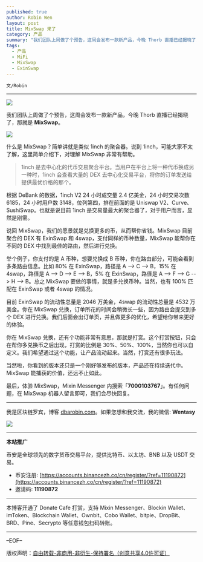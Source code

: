 ```yaml
---
published: true
author: Robin Wen
layout: post
title: MixSwap 来了
category: 产品
summary: "我们团队上周做了个预告，这周会发布一款新产品，今晚 Thorb 直播已经揭晓了，那就是 MixSwap。什么是 MixSwap？简单讲就是类似 1inch 的聚合器。说到 1inch，可能大家不太了解，这里简单介绍下，对理解 MixSwap 非常有帮助。当然啦，你看到的版本还只是一个刚好够发布的版本，产品还在持续迭代中。MixSwap 能捕获的价值，还远不止如此。"
tags:
  - 产品
  - MiFi
  - MixSwap
  - ExinSwap
---
```


`文/Robin`

***

![](https://cdn.dbarobin.com/71h1fd3.png)

我们团队上周做了个预告，这周会发布一款新产品，今晚 Thorb 直播已经揭晓了，那就是 **MixSwap**。

![](https://cdn.dbarobin.com/2fcyaf0.png) 

什么是 MixSwap？简单讲就是类似 1inch 的聚合器。说到 1inch，可能大家不太了解，这里简单介绍下，对理解 MixSwap 非常有帮助。

> 1inch 是去中心化的代币交易聚合平台。当用户在平台上将一种代币换成另一种时，1inch 会查看大量的 DEX 去中心化交易平台，将你的订单发送给提供最优价格的那个。

根据 DeBank 的数据，1inch V2 24 小时成交量 2.4 亿美金，24 小时交易次数 6185，24 小时用户数 3148，位列第四，排在前面的是 Uniswap V2、Curve、SushiSwap。也就是说目前 1inch 是交易量最大的聚合器了，对于用户而言，显然是刚需。

说回 MixSwap，我们的愿景就是兑换更多的币，从而帮你省钱。MixSwap 目前聚合的 DEX 有 ExinSwap 和 4swap，支付同样的币种数量，MixSwap 能帮你在不同的 DEX 中找到最佳的路由，然后进行兑换。

举个例子，你支付的是 A 币种，想要兑换成 B 币种，你在路由部分，可能会看到多条路由信息。比如 80% 在 ExinSwap，路径是 A --> C --> B，15% 在 4swap，路径是 A --> D --> E --> B，5% 在 ExinSwap，路径是 A --> F --> G --> H --> B。总之 MixSwap 要做的事情，就是多兑换币种。当然，也有 100% 匹配在 ExinSwap 或者 4swap 的情况。

目前 ExinSwap 的流动性总量是 2046 万美金，4swap 的流动性总量是 4532 万美金。你在 MixSwap 兑换，订单所花的时间会稍微长一些，因为路由会提交到多个 DEX 进行兑换。我们后面会出订单页，并且做更多的优化，希望给你带来更好的体验。

你在 MixSwap 兑换，还有个功能非常有意思，那就是打赏。这个打赏按钮，只会在帮你多兑换币之后出现，打赏的比例是 30%、50%、100%，当然你也可以自定义。我们希望通过这个功能，让产品流动起来。当然，打赏还有很多玩法。

当然啦，你看到的版本还只是一个刚好够发布的版本，产品还在持续迭代中。MixSwap 能捕获的价值，还远不止如此。

最后，体验 MixSwap，Mixin Messenger 内搜索「**7000103767**」。有任何问题，在 MixSwap 机器人留言即可，我们会尽快回复。

***

我是区块链罗宾，博客 [dbarobin.com](https://dbarobin.com/)。如果您想和我交流，我的微信: **Wentasy**

![](https://cdn.dbarobin.com/v4yywe2.png)

***

**本站推广**

币安是全球领先的数字货币交易平台，提供比特币、以太坊、BNB 以及 USDT 交易。

* 币安注册: [https://accounts.binancezh.co/cn/register/?ref=11190872](https://accounts.binancezh.co/cn/register/?ref=11190872)
* 邀请码: **11190872**

***

本博客开通了 Donate Cafe 打赏，支持 Mixin Messenger、Blockin Wallet、imToken、Blockchain Wallet、Ownbit、Cobo Wallet、bitpie、DropBit、BRD、Pine、Secrypto 等任意钱包扫码转账。

<center>
    <div class="--donate-button"
         data-button-id="f8b9df0d-af9a-460d-8258-d3f435445075"
    ></div>
</center>

***

–EOF–

版权声明：[自由转载-非商用-非衍生-保持署名（创意共享4.0许可证）](http://creativecommons.org/licenses/by-nc-nd/4.0/deed.zh)